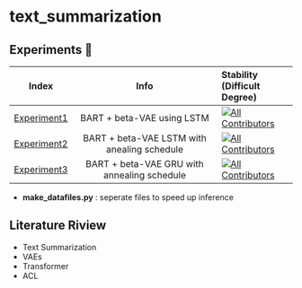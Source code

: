 # text_summarization

## Experiments 🥼

| Index | Info | Stability  <br/> (Difficult Degree)|
|:-:|:-:|:--|
|[Experiment1](https://github.com/fxnnxc/text_summarization/tree/main/experiments/experiment1)|BART + beta-VAE using LSTM|[![All Contributors](https://img.shields.io/badge/build-Unstable-red)](#contributors-)|
|[Experiment2](https://github.com/fxnnxc/text_summarization/tree/main/experiments/experiment2)|BART + beta-VAE LSTM with anealing schedule|[![All Contributors](https://img.shields.io/badge/build-Unstable-red)](#contributors-)|
|[Experiment3](https://github.com/fxnnxc/text_summarization/tree/main/experiments/experiment3)|BART + beta-VAE GRU with annealing schedule| [![All Contributors](https://img.shields.io/badge/build-Stable-green)](#contributors-) |

* **make_datafiles.py** : seperate files to speed up inference



## Literature Riview
* Text Summarization
* VAEs
* Transformer
* ACL
